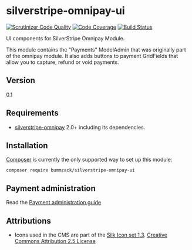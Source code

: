 # silverstripe-omnipay-ui

[![Scrutinizer Code Quality](https://scrutinizer-ci.com/g/bummzack/silverstripe-omnipay-ui/badges/quality-score.png?b=master)](https://scrutinizer-ci.com/g/bummzack/silverstripe-omnipay-ui/?branch=master)
[![Code Coverage](https://scrutinizer-ci.com/g/bummzack/silverstripe-omnipay-ui/badges/coverage.png?b=master)](https://scrutinizer-ci.com/g/bummzack/silverstripe-omnipay-ui/?branch=master)
[![Build Status](https://travis-ci.org/bummzack/silverstripe-omnipay-ui.svg?branch=master)](https://travis-ci.org/bummzack/silverstripe-omnipay-ui)

UI components for SilverStripe Omnipay Module.

This module contains the "Payments" ModelAdmin that was originally part of the omnipay module. It also adds buttons to payment GridFields that allow you to capture, refund or void payments.

## Version

0.1

## Requirements

 * [silverstripe-omnipay](https://github.com/silverstripe/silverstripe-omnipay) 2.0+ including its dependencies.


## Installation

[Composer](http://doc.silverstripe.org/framework/en/installation/composer) is currently the only supported way to set up this module:

```
composer require bummzack/silverstripe-omnipay-ui
```

## Payment administration

Read the [Payment administration guide](docs/en/userdoc.md)

## Attributions

 - Icons used in the CMS are part of the [Silk Icon set 1.3](http://www.famfamfam.com/lab/icons/silk/). [Creative Commons Attribution 2.5 License](http://creativecommons.org/licenses/by/2.5/)
